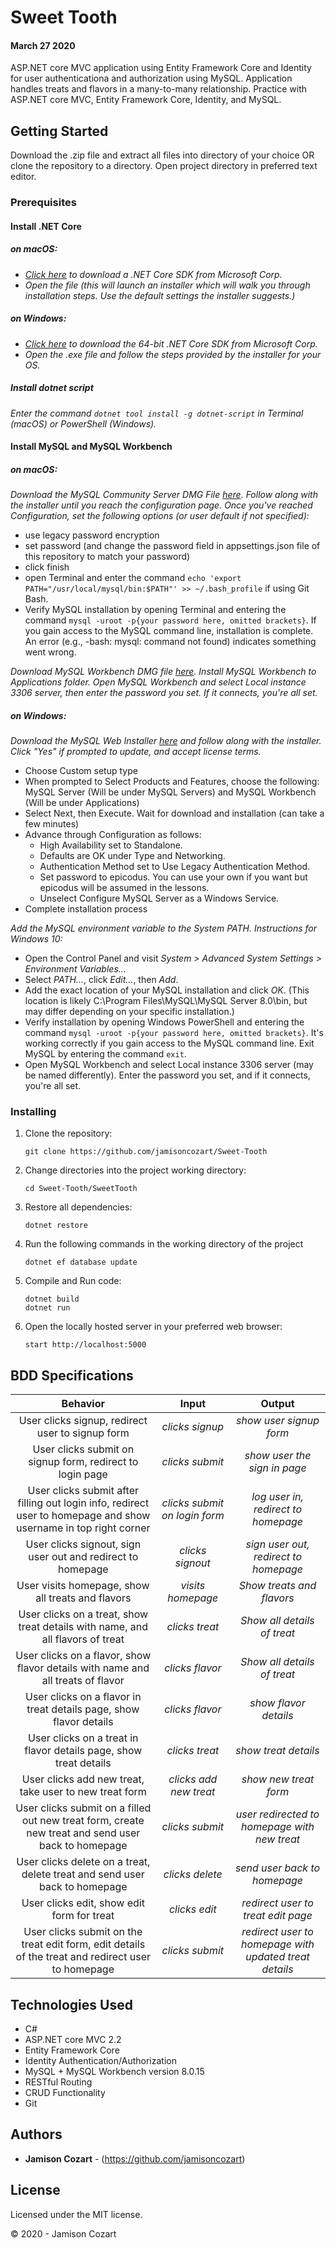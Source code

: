 # Sweet Tooth
#### March 27 2020

ASP.NET core MVC application using Entity Framework Core and Identity for user authenticationa and authorization using MySQL. Application handles treats and flavors in a many-to-many relationship. Practice with ASP.NET core MVC, Entity Framework Core, Identity, and MySQL.

## Getting Started

Download the .zip file and extract all files into directory of your choice OR clone the repository to a directory. Open project directory in preferred text editor.

### Prerequisites

#### Install .NET Core

##### on macOS:
* _[Click here](https://dotnet.microsoft.com/download/thank-you/dotnet-sdk-2.2.106-macos-x64-installer) to download a .NET Core SDK from Microsoft Corp._
* _Open the file (this will launch an installer which will walk you through installation steps. Use the default settings the installer suggests.)_

##### on Windows:
* _[Click here](https://dotnet.microsoft.com/download/thank-you/dotnet-sdk-2.2.203-windows-x64-installer) to download the 64-bit .NET Core SDK from Microsoft Corp._
* _Open the .exe file and follow the steps provided by the installer for your OS._

##### Install dotnet script
_Enter the command ``dotnet tool install -g dotnet-script`` in Terminal (macOS) or PowerShell (Windows)._

#### Install MySQL and MySQL Workbench

##### on macOS:
_Download the MySQL Community Server DMG File [here](https://dev.mysql.com/downloads/file/?id=484914). Follow along with the installer until you reach the configuration page. Once you've reached Configuration, set the following options (or user default if not specified):_
* use legacy password encryption
* set password (and change the password field in appsettings.json file of this repository to match your password)
* click finish
* open Terminal and enter the command ``echo 'export PATH="/usr/local/mysql/bin:$PATH"' >> ~/.bash_profile`` if using Git Bash.
* Verify MySQL installation by opening Terminal and entering the command ``mysql -uroot -p{your password here, omitted brackets}``. If you gain access to the MySQL command line, installation is complete. An error (e.g., -bash: mysql: command not found) indicates something went wrong.

_Download MySQL Workbench DMG file [here](https://dev.mysql.com/downloads/file/?id=484391). Install MySQL Workbench to Applications folder. Open MySQL Workbench and select Local instance 3306 server, then enter the password you set. If it connects, you're all set._

##### on Windows:
_Download the MySQL Web Installer [here](https://dev.mysql.com/downloads/file/?id=484919) and follow along with the installer. Click "Yes" if prompted to update, and accept license terms._
* Choose Custom setup type
* When prompted to Select Products and Features, choose the following: MySQL Server (Will be under MySQL Servers) and MySQL Workbench (Will be under Applications)
* Select Next, then Execute. Wait for download and installation (can take a few minutes)
* Advance through Configuration as follows:
  - High Availability set to Standalone.
  - Defaults are OK under Type and Networking.
  - Authentication Method set to Use Legacy Authentication Method.
  - Set password to epicodus. You can use your own if you want but epicodus will be assumed in the lessons.
  - Unselect Configure MySQL Server as a Windows Service.
* Complete installation process

_Add the MySQL environment variable to the System PATH. Instructions for Windows 10:_
* Open the Control Panel and visit _System > Advanced System Settings > Environment Variables..._
* Select _PATH..._, click _Edit..._, then _Add_.
* Add the exact location of your MySQL installation and click _OK_. (This location is likely C:\Program Files\MySQL\MySQL Server 8.0\bin, but may differ depending on your specific installation.)
* Verify installation by opening Windows PowerShell and entering the command ``mysql -uroot -p{your password here, omitted brackets}``. It's working correctly if you gain access to the MySQL command line. Exit MySQL by entering the command ``exit``.
* Open MySQL Workbench and select Local instance 3306 server (may be named differently). Enter the password you set, and if it connects, you're all set.

### Installing

1. Clone the repository:
    ```
    git clone https://github.com/jamisoncozart/Sweet-Tooth
    ```
2. Change directories into the project working directory:
    ```
    cd Sweet-Tooth/SweetTooth
    ```
3. Restore all dependencies:
    ```
    dotnet restore
    ```
4. Run the following commands in the working directory of the project
    ```
    dotnet ef database update
    ```
5. Compile and Run code:
    ```
    dotnet build
    dotnet run
    ```
6. Open the locally hosted server in your preferred web browser:
    ```
    start http://localhost:5000
    ```

## BDD Specifications

|Behavior|Input|Output|
|:-:|:-:|:-:|
|User clicks signup, redirect user to signup form|*clicks signup*|*show user signup form*|
|User clicks submit on signup form, redirect to login page|*clicks submit*|*show user the sign in page*|
|User clicks submit after filling out login info, redirect user to homepage and show username in top right corner|*clicks submit on login form*|*log user in, redirect to homepage*|
|User clicks signout, sign user out and redirect to homepage|*clicks signout*|*sign user out, redirect to homepage*|
|User visits homepage, show all treats and flavors|*visits homepage*|*Show treats and flavors*|
|User clicks on a treat, show treat details with name, and all flavors of treat|*clicks treat*|*Show all details of treat*|
|User clicks on a flavor, show flavor details with name and all treats of flavor|*clicks flavor*|*Show all details of treat*|
|User clicks on a flavor in treat details page, show flavor details|*clicks flavor*|*show flavor details*|
|User clicks on a treat in flavor details page, show treat details|*clicks treat*|*show treat details*|
|User clicks add new treat, take user to new treat form|*clicks add new treat*|*show new treat form*|
|User clicks submit on a filled out new treat form, create new treat and send user back to homepage|*clicks submit*|*user redirected to homepage with new treat*|
|User clicks delete on a treat, delete treat and send user back to homepage|*clicks delete*|*send user back to homepage*|
|User clicks edit, show edit form for treat|*clicks edit*|*redirect user to treat edit page*|
|User clicks submit on the treat edit form, edit details of the treat and redirect user to homepage|*clicks submit*|*redirect user to homepage with updated treat details*|

## Technologies Used

* C#
* ASP.NET core MVC 2.2
* Entity Framework Core
* Identity Authentication/Authorization
* MySQL + MySQL Workbench version 8.0.15
* RESTful Routing
* CRUD Functionality
* Git

## Authors

* **Jamison Cozart** - (https://github.com/jamisoncozart)

## License

Licensed under the MIT license.

&copy; 2020 - Jamison Cozart